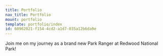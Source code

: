 ```yaml
---
title: Portfolio
nav_title: Portfolio
mount: portfolio
template: portfolio/index
id: 60962021-f154-4cd2-a1d7-035a12b6da9e
---
```

Join me on my journey as a brand new Park Ranger at Redwood National Park!
